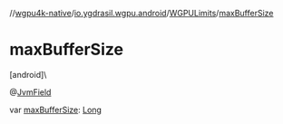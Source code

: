 //[wgpu4k-native](../../../index.md)/[io.ygdrasil.wgpu.android](../index.md)/[WGPULimits](index.md)/[maxBufferSize](max-buffer-size.md)

# maxBufferSize

[android]\

@[JvmField](https://kotlinlang.org/api/core/kotlin-stdlib/kotlin.jvm/-jvm-field/index.html)

var [maxBufferSize](max-buffer-size.md): [Long](https://kotlinlang.org/api/core/kotlin-stdlib/kotlin/-long/index.html)